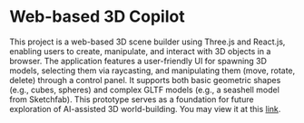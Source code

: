# Web-based 3D Copilot

This project is a web-based 3D scene builder using Three.js and React.js, enabling users to create, manipulate, and interact with 3D objects in a browser. The application features a user-friendly UI for spawning 3D models, selecting them via raycasting, and manipulating them (move, rotate, delete) through a control panel. It supports both basic geometric shapes (e.g., cubes, spheres) and complex GLTF models (e.g., a seashell model from Sketchfab). This prototype serves as a foundation for future exploration of AI-assisted 3D world-building. You may view it at this [link](https://drive.google.com/file/d/1CBM-yIDR8_2THyqa-AYw5qOTRCCKyz3u/view?usp=share_link).
